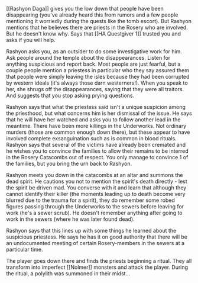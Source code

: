 [[Rashyon Daga]] gives you the low down that people have been disappearing (you've already heard this from rumors and a few people mentioning it worriedly during the quests like the tomb escort). But Rashyon mentions that he believes there are priests in the Rosery who are involved. But he doesn't know why. Says that [[HA Questgiver 1]] trusted you and asks if you will help.

Rashyon asks you, as an outsider to do some investigative work for him. Ask people around the temple about the disappearances. Listen for anything suspicious and report back. Most people are just fearful, but a couple people mention a priestess in particular who they say assured them that people were simply leaving the isles because they had been corrupted by western ideals (it's always those darn westerners!). When you speak to her, she shrugs off the disappearances, saying that they were all traitors. And suggests that you stop asking prying questions.

Rashyon says that what the priestess said isn't a unique suspicion among the priesthood, but what concerns him is her dismissal of the issue. He says that he will have her watched and asks you to follow another lead in the meantime. There have been more killings in the Underworks. Not ordinary murders (those are common enough down there), but these appear to have involved complete exsanguination such as is common in blood rituals. Rashyon says that several of the victims have already been cremated and he wishes you to convince the families to allow their remains to be interred in the Rosery Catacombs out of respect. You only manage to convince 1 of the families, but you bring the urn back to Rashyon.

Rashyon meets you down in the catacombs at an altar and summons the dead spirit. He cautions you not to mention the spirit's death directly - lest the spirit be driven mad. You converse with it and learn that although they cannot identify their killer (the moments leading up to death become very blurred due to the trauma for a spirit), they do remember some robed figures passing through the Underworks to the sewers before leaving for work (he's a sewer scrub). He doesn't remember anything after going to work in the sewers (where he was later found dead).

Rashyon says that this lines up with some things he learned about the suspicious priestess. He says he has it on good authority that there will be an undocumented meeting of certain Rosery-members in the sewers at a particular time.

The player goes down there and finds the priests beginning a ritual. They all transform into imperfect [[Nolmer]] monsters and attack the player. During the ritual, a polylith was summoned in their midst...